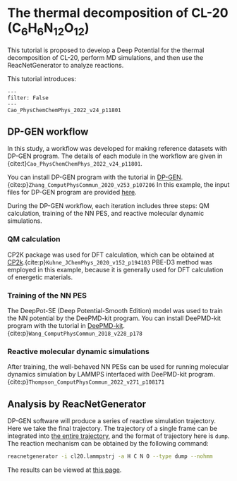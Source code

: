 # The thermal decomposition of CL-20 (C<sub>6</sub>H<sub>6</sub>N<sub>12</sub>O<sub>12</sub>)

This tutorial is proposed to develop a Deep Potential for the thermal decomposition of CL-20, perform MD simulations, and then use the ReacNetGenerator to analyze reactions.  

This tutorial introduces:

```{bibliography}
---
filter: False
---
Cao_PhysChemChemPhys_2022_v24_p11801
```

## DP-GEN workflow

In this study, a workflow was developed for making reference datasets with DP-GEN program. The details of each module in the workflow are given in {cite:t}`Cao_PhysChemChemPhys_2022_v24_p11801`.

You can install DP-GEN program with the tutorial in [DP-GEN](https://github.com/deepmodeling/dpgen).{cite:p}`Zhang_ComputPhysCommun_2020_v253_p107206`
In this example, the input files for DP-GEN program are provided [here](https://github.com/tongzhugroup/NNREAX/blob/cbb5cbf3eb3b89919ee555147427e071c012f37a/cl20/cl20_v1.yaml).

During the DP-GEN workflow, each iteration includes three steps: QM calculation, training of the NN PES, and reactive molecular dynamic simulations.

### QM calculation

CP2K package was used for DFT calculation, which can be obtained at [CP2k](https://github.com/cp2k/cp2k).{cite:p}`Kuhne_JChemPhys_2020_v152_p194103`
PBE-D3 method was employed in this example, because it is generally used for DFT calculation of energetic materials.

### Training of the NN PES

The DeepPot-SE (Deep Potential-Smooth Edition) model was used to train the NN potential by the DeePMD-kit program.
You can install DeePMD-kit program with the tutorial in [DeePMD-kit](https://github.com/deepmodeling/deepmd-kit).{cite:p}`Wang_ComputPhysCommun_2018_v228_p178`

### Reactive molecular dynamic simulations

After training, the well-behaved NN PESs can be used for running molecular dynamics simulation by LAMMPS interfaced with DeePMD-kit program.{cite:p}`Thompson_ComputPhysCommun_2022_v271_p108171`

## Analysis by ReacNetGenerator

DP-GEN software will produce a series of reactive simulation trajectory.
Here we take the final trajectory.
The trajectory of a single frame can be integrated into [the entire trajectory](https://github.com/tongzhugroup/TRAJREAX/blob/f10a5c2cab77d3f3b659d9dd08256ae7b27c2820/cl20/cl20.lammpstrj), and the format of trajectory here is `dump`. The reaction mechanism can be obtained by the following command:

```sh
reacnetgenerator -i cl20.lammpstrj -a H C N O --type dump --nohmm
```

The results can be viewed at <a href="/report.html?jdata=https://fastly.jsdelivr.net/gh/tongzhugroup/TRAJREAX@f10a5c2cab77d3f3b659d9dd08256ae7b27c2820/cl20/cl20.json&">this page</a>.
